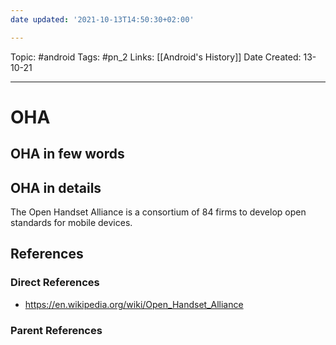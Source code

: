 ```yaml
---
date updated: '2021-10-13T14:50:30+02:00'

---
```


Topic: #android
Tags: #pn_2
Links: [[Android's History]]
Date Created: 13-10-21

---

# OHA

## OHA in few words

## OHA in details

The Open Handset Alliance is a consortium of 84 firms to develop open standards for mobile devices.

## References

### Direct References

- <https://en.wikipedia.org/wiki/Open_Handset_Alliance>

### Parent References
